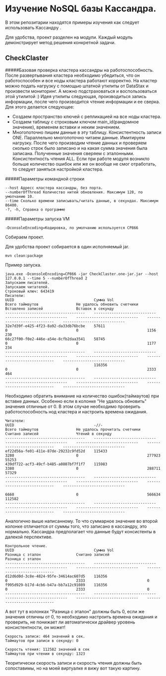 Изучение NoSQL базы Кассандра.
=========

В этом репозитарии находятся примеры изучения как следует использовать Кассандру .

Для удобства, проект разделен на модули. Каждый модуль демонстрирует метод решения конкретной задачи.

CheckClaster
----
#####Базовая проверка кластера кассандры на работоспособность. 
После развертывания кластера необходимо убедиться, что он работоспособен и все ноды кластера работают корректно.
На кластер можно подать нагрузку с помощью штатной утилиты от DataStax и произвести мониторинг. А можно подстраховаться и воспользоваться этой утилитой :)
Идея утилиты следующая, производиться запись информации, после чего производится чтение информации и ее сверка. Для этого делается следующее:
- Создаем пространство ключей с репликацией на все ноды кластера.
- Создаем таблицу c строковым ключом main_id(рандомное значение), временем вставки и неким значением.
- Многопоточно пишем данные в эту таблицу. Консистентность записи ONE. Параллельно многопоточно читаем данные. Имитируем нагрузку. После чего производим чтение данных и проверяем сколько строк было записано и на какая сумма значения была записана. Полученные значения сверяем с эталонными. Консистентность чтения ALL. Если при работе модуля возникло больше количество ошибок или же он вообще не смог отработать, то следует заняться настройкой кластера.

#####Параметры командной строки
```
--host Адресс кластера кассандры, без порта.
--numberOfThread Количество нитей обновления. Максимум 128, по умолчанию 10.
--time Сколько времени записывать/читать данные, в секундах. Максимум 86400.
-?, -h, Справка о программе
```
#####Параметры запуска VM
```
-DconsoleEncoding=Кодировка, по умолчанию используется CP866
```
Собираем проект.

Для удобства проект собирается в один исполняемый jar.


```
mvn clean:package
```
Пример запуска.
```
java.exe -DconsoleEncoding=CP866 -jar CheckClaster.one-jar.jar --host 127.0.0.1 --time 5 --numberOfThread 2
Запускаем писателей.
Запускаем читателей.
Строковый ключ: 643419
Писатели:
UUID                                    Сумма Vol                       Всего таймаутов                 Не удалось обновить счетчики    Вставлено записей               Вставок в секунду
------------------------------------    ----------------------------    ----------------------------    ----------------------------    ----------------------------    ----------------------------
32e7d39f-e425-4f23-8a92-da33db76bcbe    57611                           0                               0                               1156                            230
66c27f00-f0e2-446e-a54e-8cfb2daa3541    58745                           0                               0                               1177                            234
------------------------------------    ----------------------------    ----------------------------    ----------------------------    ----------------------------    ----------------------------
                                        116356                          0                               0                               2333                            464
------------------------------------    ----------------------------    ----------------------------    ----------------------------    ----------------------------    ----------------------------
```
Необходимо обратить внимание на количество ошибок(таймаутов) при вставке данных. Особенно если в колонке "Не удалось обновить" значения отличные от  0. В этом случае необходимо проверить работоспособность нод кластера и настроить времена ожидания.
```
Читатели:
UUID                                    -//-                            Всего таймаутов                 Не удалось прочитать счетчики   Считано записей                 Чтений в секунду
------------------------------------    ----------------------------    ----------------------------    ----------------------------    ----------------------------    ----------------------------
ef22d56a-fe01-411e-87de-29232c9fd52d    115433                          3280                            0                               277923                          55253
439df722-acf3-49cf-b485-a0807bf7f1f7    115983                          3380                            0                               288711                          57329
------------------------------------    ----------------------------    ----------------------------    ----------------------------    ----------------------------    ----------------------------
                                                                        6660                            0                               566634                          112582
------------------------------------    ----------------------------    ----------------------------    ----------------------------    ----------------------------    ----------------------------
```
Аналогично выше написанному. То что суммарное значение во второй колонке отличается от суммы того, что записано в кассандру, это нормально. Кассандра предполагает что данные будут консистенты в далекой перспективе.
```
Контрольное чтение.
UUID                                    Сумма Vol                       Разница с эталон                Считано записей                 Разница с эталон
------------------------------------    ----------------------------    ----------------------------    ----------------------------    ----------------------------
d12d6d0d-3c8e-4824-95fe-34614ac607d5    116356                          0                               2333                            0
f995d929-b17d-4cb6-b47a-bb7a12c91089    116356                          0                               2333                            0
------------------------------------    ----------------------------    ----------------------------    ----------------------------    ----------------------------
```
А вот тут в колонках "Разница с эталон" должны быть 0, если же значения отличны от 0, то необходимо настроить времена ожидания  и проверить, не понижает ли автоматически драйвер уровень консистентности, он может!
```
Скорость записи: 464 значений в сек.
Таймаутов при записи в секунду: 0

Скорость чтения: 112582 значений в сек
Таймаутов при чтении в секунду: 1323
```
Теоритически скорость записи и скорость чтения должны быть сопоставимы, но на  моей виртуалке я вижу вот такую картину.